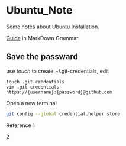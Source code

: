 # Ubuntu_Note
Some notes about Ubuntu Installation.

[Guide](https://coding.net/help/doc/project/markdown.html) in MarkDown Grammar

## Save the passward
use *touch* to create ~/.git-credentials, edit 

``` shell
touch .git-credentials
vim .git-credentials
https://{username}:{password}@github.com
```

Open a new terminal
``` bash
git config --global credential.helper store
```

Reference 
[1](https://www.cnblogs.com/wanqieddy/archive/2012/08/03/2621027.html)

[2](http://www.jianshu.com/p/f54053afecf2)
